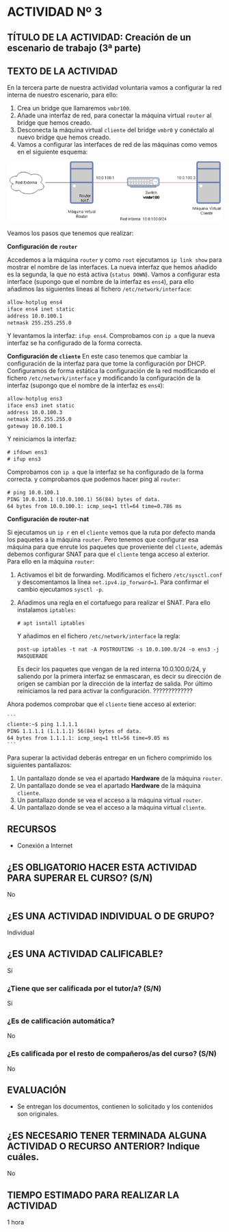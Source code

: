 # ACTIVIDAD Nº 3

## TÍTULO DE LA ACTIVIDAD: Creación de un escenario de trabajo (3ª parte)

## TEXTO DE LA ACTIVIDAD

En la tercera parte de nuestra actividad voluntaria vamos a configurar la red interna de nuestro escenario, para ello:

1. Crea un bridge que llamaremos `vmbr100`.
2. Añade una interfaz de red, para conectar la máquina virtual `router` al bridge que hemos creado.
3. Desconecta la máquina virtual `cliente` del bridge `vmbr0` y conéctalo al nuevo bridge que hemos creado.
4. Vamos a configurar las interfaces de red de las máquinas como vemos en el siguiente esquema:

![escenario](img/escenario_tareas_voluntarias_red.drawio.png)

Veamos los pasos que tenemos que realizar:

**Configuración de `router`**

Accedemos a la máquina `router` y como `root` ejecutamos `ip link show` para mostrar el nombre de las interfaces. La nueva interfaz que hemos añadido es la segunda, la que no está activa (`status DOWN`). Vamos a configurar esta interface (supongo que el nombre de la interfaz es `ens4`), para ello añadimos las siguientes líneas al fichero `/etc/network/interface`:

```
allow-hotplug ens4
iface ens4 inet static
address 10.0.100.1
netmask 255.255.255.0
```

Y levantamos la interfaz: `ifup ens4`. Comprobamos con `ip a` que la nueva interfaz se ha configurado de la forma correcta.
   
**Configuración de `cliente`**
En este caso tenemos que cambiar la configuración de la interfaz para que tome la configuración por DHCP. Configuramos de forma estática la configuración de la red modificando el fichero `/etc/network/interface` y modificando la configuración de la interfaz (supongo que el nombre de la interfaz es `ens4`):

```
allow-hotplug ens3
iface ens3 inet static
address 10.0.100.3
netmask 255.255.255.0
gateway 10.0.100.1
```

Y reiniciamos la interfaz:

```
# ifdown ens3
# ifup ens3
```

Comprobamos con `ip a` que la interfaz se ha configurado de la forma correcta. y comprobamos que podemos hacer ping al `router`:

```
# ping 10.0.100.1
PING 10.0.100.1 (10.0.100.1) 56(84) bytes of data.
64 bytes from 10.0.100.1: icmp_seq=1 ttl=64 time=0.786 ms
```

**Configuración de router-nat**

Si ejecutamos un `ip r` en el `cliente` vemos que la ruta por defecto manda los paquetes a la máquina `router`. Pero tenemos que configurar esa máquina para que enrute los paquetes que proveniente del `cliente`, además debemos configurar SNAT para que el `cliente` tenga acceso al exterior. Para ello en la máquina `router`:

1. Activamos el bit de forwarding. Modificamos el fichero `/etc/sysctl.conf` y descomentamos la línea `net.ipv4.ip_forward=1`. Para confirmar el cambio ejecutamos `sysctl -p`.
2. Añadimos una regla en el cortafuego para realizar el SNAT. Para ello instalamos `iptables`:

    ```
    # apt isntall iptables
    ```

    Y añadimos en el fichero `/etc/network/interface` la regla:

    ```
    post-up iptables -t nat -A POSTROUTING -s 10.0.100.0/24 -o ens3 -j MASQUERADE
    ```
    Es decir los paquetes que vengan de la red interna 10.0.100.0/24, y saliendo por la primera interfaz se enmascaran, es decir su dirección de origen se cambian por la dirección de la interfaz de salida. Por último reiniciamos la red para activar la configuración. ?????????????

Ahora podemos comprobar que el `cliente` tiene acceso al exterior:

    ```
    cliente:~$ ping 1.1.1.1
    PING 1.1.1.1 (1.1.1.1) 56(84) bytes of data.
    64 bytes from 1.1.1.1: icmp_seq=1 ttl=56 time=9.05 ms
    ```






Para superar la actividad deberás entregar en un fichero comprimido los siguientes pantallazos:

1. Un pantallazo donde se vea el apartado **Hardware** de la máquina `router`.
2. Un pantallazo donde se vea el apartado **Hardware** de la máquina `cliente`.
3. Un pantallazo donde se vea el acceso a la máquina virtual `router`.
4. Un pantallazo donde se vea el acceso a la máquina virtual `cliente`.

## RECURSOS

* Conexión a Internet

## ¿ES OBLIGATORIO HACER ESTA ACTIVIDAD PARA SUPERAR EL CURSO? (S/N)

No

## ¿ES UNA ACTIVIDAD INDIVIDUAL O DE GRUPO?

Individual

## ¿ES UNA ACTIVIDAD CALIFICABLE?

Sí

### ¿Tiene que ser calificada por el tutor/a? (S/N)

Sí

### ¿Es de calificación automática?

No

### ¿Es calificada por el resto de compañeros/as del curso? (S/N)

No

## EVALUACIÓN

* Se entregan los documentos, contienen lo solicitado y los contenidos son originales.

## ¿ES NECESARIO TENER TERMINADA ALGUNA ACTIVIDAD O RECURSO ANTERIOR? Indique cuáles.

No

## TIEMPO ESTIMADO PARA REALIZAR LA ACTIVIDAD

1 hora
